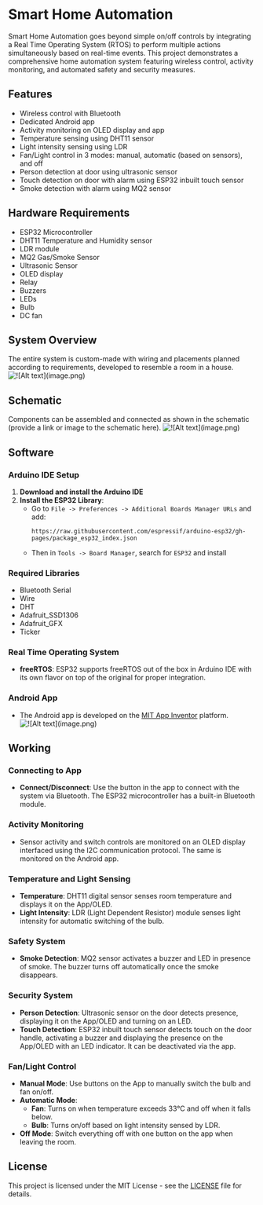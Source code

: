 # Smart Home Automation

Smart Home Automation goes beyond simple on/off controls by integrating a Real Time Operating System (RTOS) to perform multiple actions simultaneously based on real-time events. This project demonstrates a comprehensive home automation system featuring wireless control, activity monitoring, and automated safety and security measures.

## Features
- Wireless control with Bluetooth
- Dedicated Android app
- Activity monitoring on OLED display and app
- Temperature sensing using DHT11 sensor
- Light intensity sensing using LDR
- Fan/Light control in 3 modes: manual, automatic (based on sensors), and off
- Person detection at door using ultrasonic sensor
- Touch detection on door with alarm using ESP32 inbuilt touch sensor
- Smoke detection with alarm using MQ2 sensor

## Hardware Requirements
- ESP32 Microcontroller
- DHT11 Temperature and Humidity sensor
- LDR module
- MQ2 Gas/Smoke Sensor
- Ultrasonic Sensor
- OLED display
- Relay
- Buzzers
- LEDs
- Bulb
- DC fan

## System Overview
The entire system is custom-made with wiring and placements planned according to requirements, developed to resemble a room in a house.
 ![!\[Alt text\](image.png)](Image/Overview.png)
## Schematic
Components can be assembled and connected as shown in the schematic (provide a link or image to the schematic here).
 ![!\[Alt text\](image.png)](Image/Schematic.png)

## Software
### Arduino IDE Setup
1. **Download and install the Arduino IDE**
2. **Install the ESP32 Library**:
   - Go to `File -> Preferences -> Additional Boards Manager URLs` and add: 
     ```
     https://raw.githubusercontent.com/espressif/arduino-esp32/gh-pages/package_esp32_index.json
     ```
   - Then in `Tools -> Board Manager`, search for `ESP32` and install

### Required Libraries
- Bluetooth Serial
- Wire
- DHT
- Adafruit_SSD1306
- Adafruit_GFX
- Ticker

### Real Time Operating System
- **freeRTOS**: ESP32 supports freeRTOS out of the box in Arduino IDE with its own flavor on top of the original for proper integration.

### Android App
- The Android app is developed on the [MIT App Inventor](http://appinventor.mit.edu/) platform.
 ![!\[Alt text\](image.png)](Image/App.png)
## Working
### Connecting to App
- **Connect/Disconnect**: Use the button in the app to connect with the system via Bluetooth. The ESP32 microcontroller has a built-in Bluetooth module.

### Activity Monitoring
- Sensor activity and switch controls are monitored on an OLED display interfaced using the I2C communication protocol. The same is monitored on the Android app.

### Temperature and Light Sensing
- **Temperature**: DHT11 digital sensor senses room temperature and displays it on the App/OLED.
- **Light Intensity**: LDR (Light Dependent Resistor) module senses light intensity for automatic switching of the bulb.

### Safety System
- **Smoke Detection**: MQ2 sensor activates a buzzer and LED in presence of smoke. The buzzer turns off automatically once the smoke disappears.

### Security System
- **Person Detection**: Ultrasonic sensor on the door detects presence, displaying it on the App/OLED and turning on an LED.
- **Touch Detection**: ESP32 inbuilt touch sensor detects touch on the door handle, activating a buzzer and displaying the presence on the App/OLED with an LED indicator. It can be deactivated via the app.

### Fan/Light Control
- **Manual Mode**: Use buttons on the App to manually switch the bulb and fan on/off.
- **Automatic Mode**: 
  - **Fan**: Turns on when temperature exceeds 33°C and off when it falls below.
  - **Bulb**: Turns on/off based on light intensity sensed by LDR.
- **Off Mode**: Switch everything off with one button on the app when leaving the room.

## License
This project is licensed under the MIT License - see the [LICENSE](LICENSE) file for details.
